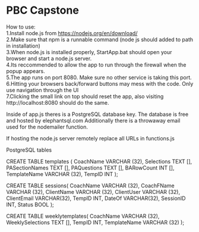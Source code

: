# PBC Capstone


How to use:  
	1.Install node.js from https://nodejs.org/en/download/  
	2.Make sure that npm is a runnable command (node js should added to path in installation)  
	3.When node.js is installed properly, StartApp.bat should open your browser and start a node.js server.  
	4.Its reccommended to allow the app to run through the firewall when the popup appears.  
	5.The app runs on port 8080. Make sure no other service is taking this port.  
	6.Hitting your browsers back/forward buttons may mess with the code. Only use navigation through the UI  
	7.Clicking the small link on top should reset the app, also visiting http://localhost:8080 should do the same.  


Inside of app.js theres is a PostgreSQL database key. The database is free and hosted by elephantsql.com
Additionally there is a throwaway email used for the nodemailer function.

If hosting the node.js server remotely replace all URLs in functions.js

PostgreSQL tables

CREATE TABLE templates (
  CoachName VARCHAR (32),
  Selections TEXT [],
  PASectionNames TEXT [],
  PAQuestions TEXT [],
  BARowCount INT [],
  TemplateName VARCHAR (32),
  TempID INT
);

CREATE TABLE sessions(
CoachName VARCHAR (32),
CoachFName VARCHAR (32),
ClientName VARCHAR (32),
ClientUser VARCHAR (32),
ClientEmail VARCHAR(32),
TempID INT,
DateOf VARCHAR(32),
SessionID INT,
Status BOOL
);

CREATE TABLE weeklytemplates(
  CoachName VARCHAR (32),
  WeeklySelections TEXT [],
  TempID INT,
  TemplateName VARCHAR (32)
);

